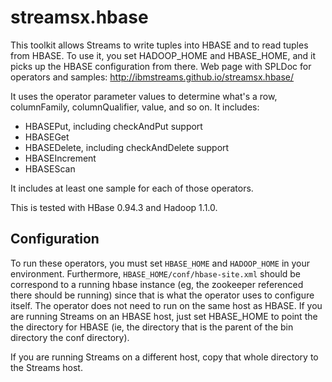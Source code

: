 streamsx.hbase
==============

This toolkit allows Streams to write tuples into HBASE and to read tuples from HBASE. To use it, you set HADOOP_HOME and HBASE_HOME, and it picks up the HBASE configuration from there.  Web page with SPLDoc for operators and samples: http://ibmstreams.github.io/streamsx.hbase/

It uses the operator parameter values to determine what's a row, columnFamily, columnQualifier, value, and so on. It includes:
*    HBASEPut, including checkAndPut support
*    HBASEGet
*    HBASEDelete, including checkAndDelete support
*    HBASEIncrement
*    HBASEScan

It includes at least one sample for each of those operators.

This is tested with HBase 0.94.3 and Hadoop 1.1.0.  

## Configuration

To run these operators, you must set `HBASE_HOME` and `HADOOP_HOME` in your environment.  Furthermore, `HBASE_HOME/conf/hbase-site.xml` should be correspond to a running hbase instance (eg, the zookeeper referenced there should be running) since that is what the operator uses to configure itself.   The operator does not need to run on the same host as HBASE.  If you are running Streams on an HBASE host, just set HBASE_HOME to point the the directory for HBASE (ie, the directory that is the parent of the bin directory the conf directory).  

If you are running Streams on a different host, copy that whole directory to the Streams host.  


